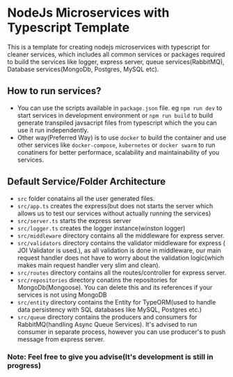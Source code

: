 # NodeJs Microservices with Typescript Template

This is a template for creating nodejs microservices with typescript for cleaner services, which includes all common services or packages required to  build the services like logger, express server, queue services(RabbitMQ), Database services(MongoDb, Postgres, MySQL etc).

## How to run services?

- You can use the scripts available in `package.json` file. eg `npm run dev` to start services in development environment or `npm run build` to build generate transpiled javsacript files from typescript which the you can use it run independently.
- Other way(Preferred Way) is to use `docker` to build the container and use other services like `docker-compose`, `kubernetes` or `docker swarm` to run conatiners for better performace, scalability and maintainability of you services.

## Default Service/Folder Architecture

- `src` folder conatains all the user generated files.
- `src/app.ts` creates the express(but does not starts the server which allows us to test our services without actually running the services)
- `src/server.ts` starts the express server
- `src/logger.ts` creates the logger instance(winston logger)
- `src/middleware` directory contains all the middleware for express server.
- `src/validators` directory contains the validator middleware for express ( JOI Validator is used.), as all validation is done in middleware, our main request handler does not have to worry about the validation logic(which makes main request handler very slim and clean).
- `src/routes` directory contains all the routes/controller for express server.
- `src/repositories` directory conatins the repositories for MongoDb(Mongoose). You can delete this and its references if your services is not using MongoDB
- `src/entity` directory contains the Entity for TypeORM(used to handle data persistency with SQL databases like MySQL, Postgres etc.)
- `src/queue` directory contains the producers and consumers for RabbitMQ(handling Async Queue Services). It's advised to run consumer in separate process, however you can use producer's to push message from express server.

### Note: Feel free to give you advise(It's development is still in progress)

